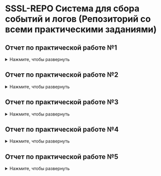 # SSSL-REPO Система для сбора событий и логов (Репозиторий со всеми практическими заданиями)

## Отчет по практической работе №1

<details>
  <summary>Нажмите, чтобы развернуть</summary>

ссылка на первую практику в github:
 
https://github.com/Archangel15520/toib3

</details>

## Отчет по практической работе №2

<details>
  <summary>Нажмите, чтобы развернуть</summary>

ссылка на вторую практику в github:
 
https://github.com/Archangel15520/sssl2

ссылка на работу в google colab:

https://colab.research.google.com/drive/1ynWp6sP8uivpBwBmv1kqL7Ra6v75zpM4?usp=drive_link

</details>

## Отчет по практической работе №3

<details>
  <summary>Нажмите, чтобы развернуть</summary>

ссылка на третью практику в github:
 
https://github.com/Archangel15520/sssl3/tree/main

</details>

## Отчет по практической работе №4

<details>
  <summary>Нажмите, чтобы развернуть</summary>

ссылка на четвертую практику в github:
 
https://github.com/Archangel15520/sssl4/tree/main

</details>

## Отчет по практической работе №5

<details>
  <summary>Нажмите, чтобы развернуть</summary>

ссылка на пятую практику в github:
 
https://github.com/Archangel15520/sssl5/tree/main

</details>
